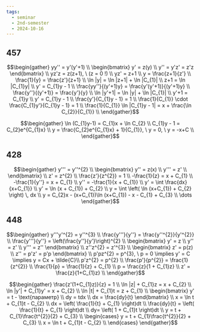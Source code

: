 ```yaml
---
tags:
  - seminar
  - 2nd-semester
  - 2024-10-16
---
```

## 457

$$\begin{gather}
yy'' = y'(y'+1) \\
\begin{bmatrix}
y' = z(y) \\
y'' = y'z' = z'z
\end{bmatrix} \\
yz'z = z(z+1), \ (z = 0 !) \\
yz' = z+1 \\
y = \frac{z+1}{z'} \\
\frac{1}{y} = \frac{z'}{z+1} \\
\ln |y| = \ln |z+1| + \ln |C_{1}| \\ 
z+1 =  \ln |C_{1}y| \\
y' = C_{1}y - 1 \\
\frac{yy''}{(y'+1)y} = \frac{y'(y'+1)}{(y'+1)y} \\
\frac{y''}{(y'+1)} = \frac{y'}{y} \\
\ln |y'+1| = \ln |y| + \ln |C_{1}| \\
y'+1 = C_{1}y \\
y' = C_{1}y - 1 \\
\frac{y'}{C_{1}y - 1} = 1 \\
\frac{1}{C_{1}} \cdot \frac{C_{1}y'}{C_{1}y - 1} = 1 \\
\frac{1}{C_{1}} \ln |C_{1}y - 1| = x + \frac{\ln C_{2}}{C_{1}} \\
\end{gather}$$

$$\begin{gather}
\ln (C_{1}y-1) = C_{1}x + \ln C_{2} \\
C_{1}y - 1 = C_{2}e^{C_{1}x} \\
y = \frac{C_{2}e^{C_{1}x} + 1}{C_{1}}, \ y = 0, \ y = -x+C \\
\end{gather}$$

## 428

$$\begin{gather}
y''' = y''^{2} \\
\begin{bmatrix}
y'' = z(x) \\
y''' = z' \\
\end{bmatrix} \\
z' = z^{2} \\
\frac{z'}{z^{2}} = 1 \\
-\frac{1}{z} = x + C_{1} \\
-\frac{1}{y''} = x + C_{1} \\
y'' = -\frac{1}{x + C_{1}} \\
y' = \int \frac{dx}{x+C_{1}} \\
y' = \ln (x + C_{1}) + C_{2} \\
y = \int \left( \ln (x+C_{1}) + C_{2} \right)  \, dx  \\
y = C_{2}x - (x+C_{1})\ln (x+C_{1}) - x - C_{1}  + C_{3} \\
\dots
\end{gather}$$

## 448

$$\begin{gather}
y'''y'^{2} = y''^{3} \\
\frac{y'''}{y''} = \frac{y''^{2}}{y'^{2}} \\
\frac{y'''}{y''} = \left(\frac{y''}{y'}\right)^{2} \\
\begin{bmatrix}
y' = z \\
y'' = z' \\
y''' = z''
\end{bmatrix} \\
z''z^{2} = z'^{3} \\
\begin{bmatrix}
z' = p(z) \\
z'' = p'z' = p'p
\end{bmatrix} \\
p'pz^{2} = p^{3}, \ p = 0 \implies y' = C \implies y = Cx + \tilde{C}\\
p'z^{2} = p^{2} \\
\frac{p'}{p^{2}} = \frac{1}{z^{2}} \\
\frac{1}{p} = \frac{1}{z} + C_{1} \\
p = \frac{z}{1 + C_{1}z} \\
z' = \frac{z}{1+C_{1}z} \\
\end{gather}$$

$$\begin{gather}
\frac{z'(1+C_{1}z)}{z} = 1 \\
\ln |z| + C_{1}z = x + C_{2} \\
\ln |y'| + C_{1}y' = x + C_{2} \\
\ln |t| + C_{1}t = z + C_{1} \\
\begin{bmatrix}
y' = t - \text{параметр} \\
dy = tdx \\
dx = \frac{dy}{t}
\end{bmatrix} \\
x = \ln t + C_{1}t - C_{2} \\
dx = \left( \frac{1}{t} + C_{1} \right)dt \\
\frac{dy}{t} = \left( \frac{1}{t} + C_{1} \right)dt \\
dy= \left( 1 + C_{1}t \right)dt \\
y = t + C_{1}\frac{t^{2}}{2} + C_{3} \\
\begin{cases}
y = t + C_{1}\frac{t^{2}}{2} + C_{3} \\
x = \ln t + C_{1}t - C_{2} \\
\end{cases}
\end{gather}$$